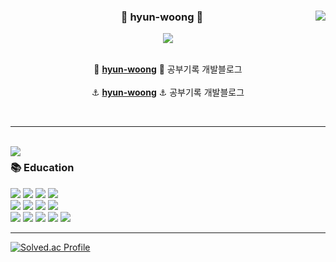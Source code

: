 <div align="center">
  
  <img align="right" src="https://github-readme-stats.vercel.app/api?username=hyun-woong&show_icons=true&theme=cobalt&hide="/>
 
  ### 🌿 hyun-woong 🌿
 
 <a href="https://github.com/hyun-woong">
 <img src="https://hits.seeyoufarm.com/api/count/incr/badge.svg?url=https%3A%2F%2Fgithub.com%2Fhyun-woong&count_bg=%23000000&title_bg=%23000000&icon=github.svg&icon_color=%23E7E7E7&title=GitHub&edge_flat=false)"/>
  </a>
  <br>
  </a> 
  
<br>

🌊 [**hyun-woong**](https://woong0926.tistory.com) 🌊  공부기록 개발블로그
<br>
<br>
⚓ [**hyun-woong**](https://woong0926.tistory.com) ⚓  공부기록 개발블로그
 
 <br>
 
</div>
  
 ---
 
 <br>
 
<a href="https://suave-lilac-075.notion.site/b1ac3609f8a946c3a1939b5d46211e44?v=cc0f75ec13e54868a33bb57336fb9ee8">
<img align="left" src="https://github-readme-stats.vercel.app/api/top-langs/?username=hyun-woong&theme=cobalt&exclude_repo=Computer-Science-Engineering&layout=compact&langs_count=10"/></a>
 
<div align="left">
  
### 📚 Education

<img src="https://img.shields.io/badge/SpringBoot-6DB33F?style=for-the-badge&logo=Spring&logoColor=white">
<img src="https://img.shields.io/badge/Java-EC2025?style=for-the-badge&logo=Java&logoColor=white">
<img src="https://img.shields.io/badge/Gradle-39D52D?style=for-the-badge&logo=Gradle&logoColor=white">
<img src="https://img.shields.io/badge/Notion-181818?style=for-the-badge&logo=Notion&logoColor=white">

  
<br>
<img src="https://img.shields.io/badge/MySQL-4479A1?style=for-the-badge&logo=MySQL&logoColor=white">
<img src="https://img.shields.io/badge/Amazon S3-E15343?style=for-the-badge&logo=S3&logoColor=white">
<img src="https://img.shields.io/badge/github-181717?style=for-the-badge&logo=github&logoColor=white">
<img src="https://img.shields.io/badge/Slack-4A154B?style=for-the-badge&logo=Slack&logoColor=white">
  
<br>  
<img src="https://img.shields.io/badge/Jenkins-D73634?style=for-the-badge&logo=Jenkins&logoColor=white">
<img src="https://img.shields.io/badge/jwt-000000?style=for-the-badge&logo=jwt&logoColor=white">
<img src="https://img.shields.io/badge/Docker-4DCBFE?style=for-the-badge&logo=Docker&logoColor=white">
<img src="https://img.shields.io/badge/AWS EC2-F58536?style=for-the-badge&logo=AWS&logoColor=white">
<img src="https://img.shields.io/badge/QueryDsl-747474?style=for-the-badge&logo=QueryDsl&logoColor=white">
  
<br>  

---
  
[![Solved.ac Profile](http://mazassumnida.wtf/api/generate_badge?boj=mr_woong)](https://solved.ac/mr_woong)
 

  
